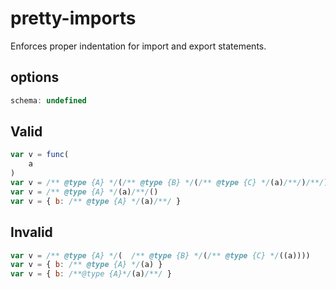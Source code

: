 # pretty-imports
Enforces proper indentation for import and export statements.

## options
```js
schema: undefined
```

## Valid
```js
var v = func(
    a
)
var v = /** @type {A} */(/** @type {B} */(/** @type {C} */(a)/**/)/**/)/**/
var v = /** @type {A} */(a)/**/()
var v = { b: /** @type {A} */(a)/**/ }
```

## Invalid
```js
var v = /** @type {A} */(  /** @type {B} */(/** @type {C} */((a))))
var v = { b: /** @type {A} */(a) }
var v = { b: /**@type {A}*/(a)/**/ }
```
